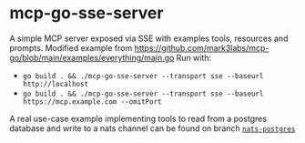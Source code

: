 # mcp-go-sse-server

A simple MCP server exposed via SSE with examples tools, resources and prompts.
Modified example from https://github.com/mark3labs/mcp-go/blob/main/examples/everything/main.go
Run with:
- `go build . && ./mcp-go-sse-server --transport sse --baseurl http://localhost`
- `go build . && ./mcp-go-sse-server --transport sse --baseurl https://mcp.example.com --omitPort`

A real use-case example implementing tools to read from a postgres database and write to a nats channel can be found on branch [`nats-postgres`](https://github.com/davidferlay/mcp-go-sse-server/tree/nats-postgres)
